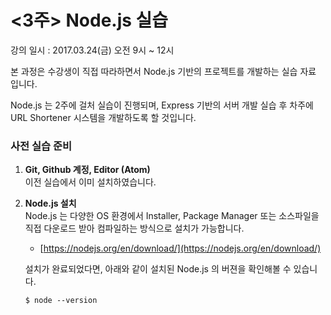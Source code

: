 # &lt;3주&gt; Node.js 실습

강의 일시 : 2017.03.24\(금\) 오전 9시 ~ 12시

본 과정은 수강생이 직접 따라하면서 Node.js 기반의 프로젝트를 개발하는 실습 자료 입니다.

Node.js 는 2주에 걸처 실습이 진행되며, Express 기반의 서버 개발 실습 후 차주에 URL Shortener 시스템을 개발하도록 할 것입니다.

### **사전 실습 준비**

1. **Git, Github 계정, Editor \(Atom\)**  
   이전 실습에서 이미 설치하였습니다.

2. **Node.js 설치**  
   Node.js 는 다양한 OS 환경에서 Installer, Package Manager 또는 소스파일을 직접 다운로드 받아 컴파일하는 방식으로 설치가 가능합니다.

   * [https://nodejs.org/en/download/](https://nodejs.org/en/download/)

   설치가 완료되었다면, 아래와 같이 설치된 Node.js 의 버젼을 확인해볼 수 있습니다.

   `$ node --version`



